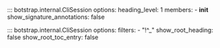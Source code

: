 ::: botstrap.internal.CliSession
    options:
      heading_level: 1
      members:
        - __init__
      show_signature_annotations: false

::: botstrap.internal.CliSession
    options:
      filters:
        - "!^_"
      show_root_heading: false
      show_root_toc_entry: false
